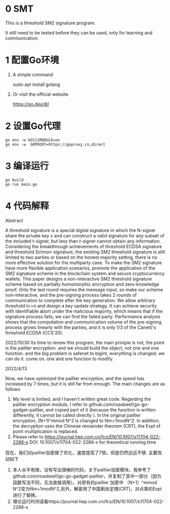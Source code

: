 # 0 SMT
This is a threshold SM2 signature program.

It still need to be tested before they can be used, only for learning and   communication.

# 1 配置Go环境

1. A simple command

    sudo apt install golang

2. Or visit the official website

    https://go.dev/dl/

# 2 设置Go代理

    go env -w GO111MODULE=on
    go env -w  GOPROXY=https://goproxy.cn,direct

# 3 编译运行

    go build
    go run main.go

# 4 代码解释


Abstract

A threshold signature is a special digital signature in which the N-signer share the private key x and can construct a valid signature for any subset of the included t-signer, but less than $t$-signer cannot obtain any information. Considering the breakthrough achievements of threshold ECDSA signature and threshold Schnorr signature, the existing SM2 threshold signature is still limited to two parties or based on the honest majority setting, there is no more effective solution for the multiparty case. To make the SM2 signature have more flexible application scenarios, promote the application of the SM2 signature scheme in the blockchain system and secure cryptocurrency wallets. This paper designs a non-interactive SM2 threshold signature scheme based on partially homomorphic encryption and zero-knowledge proof. Only the last round requires the message input, so make our scheme non-interactive, and the pre-signing process takes 2 rounds of communication to complete after the key generation. We allow arbitrary threshold t<=n and design a key update strategy. It can achieve security with identifiable abort under the malicious majority, which means that if the signature process fails, we can find the failed party. Performance analysis shows that the computation and communication volume of the pre-signing process grows linearly with the parties, and it is only 1/3 of the Canetti's threshold ECDSA (CCS'20).


2022/10/30
Its time to renew this program, the main priniple is not, the point is the paillier encryption.
and we should build the object, not one and one function.
and the big problem is safenet to bigint, everything is changed. we can do it. come on. one and one function to modify.

2022/4/13

Now, we have optimized the paillier encryption, and the speed has increased by 7 times, but it is still far from enough. The main changes are as follows
1. My level is limited, and I haven't written great code. Regarding the paillier encryption module, I refer to github.com/roasbeef/go-go-gadget-paillier, and copied part of it (because the function is written differently, it cannot be called directly ). In the original paillier encryption, (N+1)^mmod N^2 is changed to Nm+1modN^2. In addition, the decryption uses the Chinese remainder theorem (CRT), the ExpI of point multiplication is replaced.
2. Please refer to https://journal.hep.com.cn/fcs/EN/10.1007/s11704-022-2288-x DOI: 10.1007/s11704-022-2288-x for theoretical running time

现在，我们对paillier加密做了优化，速度提高了7倍，但是仍然远远不够. 主要改动如下
1. 本人水平有限，没有写出很棒的代码，关于paillier加密模块，我参考了github.com/roasbeef/go-go-gadget-paillier，并复制了其中一部分（因为函数写法不同，无法直接调用）。对原有的paillier 加密中 （N+1）^mmod N^2变为Nm+1modN^2,另外，解密用了中国剩余定理(CRT)，对点乘的ExpI进行了替换。
2. 理论运行时间请看https://journal.hep.com.cn/fcs/EN/10.1007/s11704-022-2288-x



